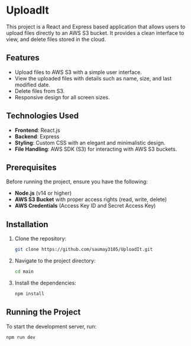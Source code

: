 
# UploadIt

This project is a React and Express based application that allows users to upload files directly to an AWS S3 bucket. It provides a clean interface to view, and delete files stored in the cloud.

## Features

- Upload files to AWS S3 with a simple user interface.
- View the uploaded files with details such as name, size, and last modified date.
- Delete files from S3.
- Responsive design for all screen sizes.

## Technologies Used

- **Frontend**: React.js
- **Backend**: Express
- **Styling**: Custom CSS with an elegant and minimalistic design.
- **File Handling**: AWS SDK (S3) for interacting with AWS S3 buckets.

## Prerequisites

Before running the project, ensure you have the following:

- **Node.js** (v14 or higher)
- **AWS S3 Bucket** with proper access rights (read, write, delete)
- **AWS Credentials** (Access Key ID and Secret Access Key)

## Installation

1. Clone the repository:

   ```bash
   git clone https://github.com/saumay3105/UploadIt.git
   ```

2. Navigate to the project directory:

   ```bash
   cd main
   ```

3. Install the dependencies:

   ```bash
   npm install
   ```



## Running the Project

To start the development server, run:

```bash
npm run dev
```


